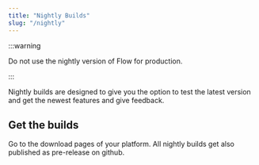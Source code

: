 ```yaml
---
title: "Nightly Builds"
slug: "/nightly"
---
```


:::warning

Do not use the nightly version of Flow for production.

:::

Nightly builds are designed to give you the option to test the latest version and get the newest features
and give feedback.

## Get the builds

Go to the download pages of your platform.
All nightly builds get also published as pre-release on github.
